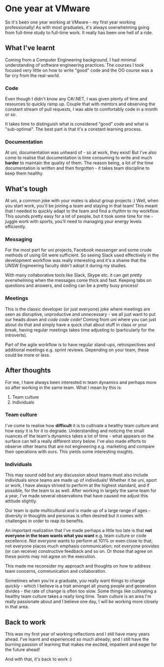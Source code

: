 # One year at VMware

So it's been one year working at VMware - my first year working professionally! As with most graduates, it's always overwhelming going from full-time study to full-time work. It really has been one hell of a ride.

## What I've learnt

Coming from a Computer Engineering background, I had minimal understanding of software engineering practices. The courses I took focused very little on how to write "good" code and the OO course was a far cry from the real-world.

### Code

Even though I didn't know any C#/.NET, I was given plenty of time and resources to quickly ramp up. Couple that with mentors and observing the constant stream of pull requests, I was able to comfortably code in a month or so.

It takes time to distinguish what is considered "good" code and what is "sub-optimal". The best part is that it's a constant learning process.

### Documentation

At uni, documentation was unheard of - so at work, they exist! But I've also come to realise that documentation is time consuming to write and much **harder** to maintain the quality of them. The reason being, a lot of the time documentation is written and then forgotten - it takes team discipline to keep them healthy.

## What's tough

At uni, a common joke with your mates is about group projects :) Well, when you start work, you'll be joining a team and staying in that team! This meant that I needed to quickly adapt to the team and find a rhythm to my workflow. This sounds pretty easy for a lot of people, but it took some time for me - juggle work with sports, you'll need to managing your energy levels efficiently.

### Messaging

For the most part for uni projects, Facebook messenger and some crude methods of using Git were sufficient. So seeing Slack used effectively in the development workflow was really interesting and it's a shame that the UNSW Engineering faculty didn't adopt it during my studies.

With many collaborative tools like Slack, Skype etc. it can get pretty overwhelming when the messages come thick and fast. Keeping tabs on questions and answers, and coding can be a pretty busy process!

### Meetings

This is the classic developer (or just everyone) joke where meetings are seen as disruptive, unproductive and unnecessary - we all just want to put our heads down and *code code code!* Coming from uni where you can just about do that and simply have a quick chat about stuff in class or your break, having regular meetings takes time adjusting to (particularly for the introverts).

Part of the agile workflow is to have regular stand-ups, retrospectives and additional meetings e.g. sprint reviews. Depending on your team, these could be more or less.

## After thoughts

For me, I have always been interested in team dynamics and perhaps more so after working in the same team. What I mean by this is:

1. Team culture
2. Individuals

### Team culture

I've come to realise how **difficult** it is to cultivate a healthy team culture and how easy it is for it to degrade. Understanding and noticing the small nuances of the team's dynamics takes a lot of time - what appears on the surface can tell a really different story below. I've also made efforts to observe other teams that are not engineering e.g. marketing and compare their operations with ours. This yields some interesting insights.

### Individuals

This may sound odd but any discussion about teams must also include individuals since teams are made up of individuals! Whether it be uni, sport or work, I have always strived to perform at the highest standard, and if possible, for the team to as well. After working in largely the same team for a year, I've made several observations that have caused me adjust this attitude slightly.

Our team is quite multicultural and is made up of a large range of ages - diversity in thoughts and personas is often desired but it comes with challenges in order to reap its benefits.

An important realization that I've made perhaps a little too late is that **not everyone in the team wants what you want** e.g. team culture or code excellence. Not everyone wants to perform at 101% or even close to that; not everyone places much emphasis communication; not everyone provides (or can receive) constructive feedback and so on. Or those that agree on these points may not agree on the execution.

This made me reconsider my approach and thoughts on how to address team concerns, communication and collaboration.

Sometimes when you're a graduate, you really want things to change *quickly* - which I believe is a trait amongst all young people and generation divides - the rate of change is often too slow. Some things like cultivating a healthy team culture takes a really long time. Team culture is an area I'm really passionate about and I believe one day, I will be working more closely in that area.

## Back to work

This was my first year of working reflections and I still have many years ahead. I've learnt and experienced so much already; and I still have the burning passion of learning that makes me excited, impatient and eager for the future ahead!

And with that, it's back to work :)
